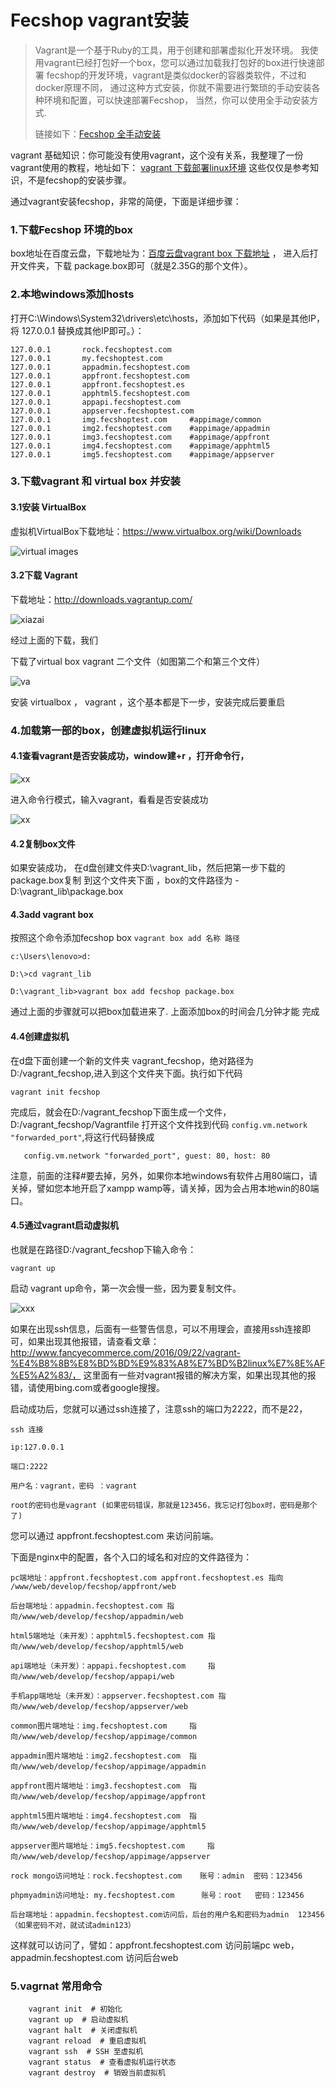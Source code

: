 Fecshop vagrant安装
====================

> Vagrant是一个基于Ruby的工具，用于创建和部署虚拟化开发环境。
> 我使用vagrant已经打包好一个box，您可以通过加载我打包好的box进行快速部署
> fecshop的开发环境，vagrant是类似docker的容器类软件，不过和docker原理不同，
> 通过这种方式安装，你就不需要进行繁琐的手动安装各种环境和配置，可以快速部署Fecshop，
> 当然，你可以使用全手动安装方式.
> 
> 链接如下：[Fecshop 全手动安装](fecshop-about-hand-install.md)



vagrant 基础知识：你可能没有使用vagrant，这个没有关系，我整理了一份vagrant使用的教程，地址如下：
[vagrant 下载部署linux环境](http://www.fancyecommerce.com/2016/09/22/vagrant-%E4%B8%8B%E8%BD%BD%E9%83%A8%E7%BD%B2linux%E7%8E%AF%E5%A2%83/)
这些仅仅是参考知识，不是fecshop的安装步骤。

通过vagrant安装fecshop，非常的简便，下面是详细步骤：


### 1.下载Fecshop 环境的box

box地址在百度云盘，下载地址为：[百度云盘vagrant box 下载地址](https://pan.baidu.com/s/1kVwRD2Z) ， 
进入后打开文件夹，下载 package.box即可（就是2.35G的那个文件）。

### 2.本地windows添加hosts

打开C:\Windows\System32\drivers\etc\hosts，添加如下代码（如果是其他IP，将
127.0.0.1 替换成其他IP即可。）：

```
127.0.0.1       rock.fecshoptest.com
127.0.0.1       my.fecshoptest.com
127.0.0.1       appadmin.fecshoptest.com
127.0.0.1       appfront.fecshoptest.com
127.0.0.1       appfront.fecshoptest.es
127.0.0.1       apphtml5.fecshoptest.com
127.0.0.1       appapi.fecshoptest.com
127.0.0.1       appserver.fecshoptest.com
127.0.0.1       img.fecshoptest.com		#appimage/common
127.0.0.1       img2.fecshoptest.com	#appimage/appadmin
127.0.0.1       img3.fecshoptest.com	#appimage/appfront
127.0.0.1       img4.fecshoptest.com	#appimage/apphtml5
127.0.0.1       img5.fecshoptest.com	#appimage/appserver
```

### 3.下载vagrant 和 virtual box 并安装

#### 3.1安装 VirtualBox

虚拟机VirtualBox下载地址：https://www.virtualbox.org/wiki/Downloads

![virtual images](http://img.blog.csdn.net/20160922172454894?watermark/2/text/aHR0cDovL2Jsb2cuY3Nkbi5uZXQv/font/5a6L5L2T/fontsize/400/fill/I0JBQkFCMA==/dissolve/70/gravity/Center)

#### 3.2下载  Vagrant

下载地址：http://downloads.vagrantup.com/

![xiazai](http://img.blog.csdn.net/20160922171328380?watermark/2/text/aHR0cDovL2Jsb2cuY3Nkbi5uZXQv/font/5a6L5L2T/fontsize/400/fill/I0JBQkFCMA==/dissolve/70/gravity/Center)


经过上面的下载，我们

下载了virtual box   vagrant  二个文件（如图第二个和第三个文件）

![va](http://img.blog.csdn.net/20160922171537180?watermark/2/text/aHR0cDovL2Jsb2cuY3Nkbi5uZXQv/font/5a6L5L2T/fontsize/400/fill/I0JBQkFCMA==/dissolve/70/gravity/Center)

安装 virtualbox ，  vagrant ，这个基本都是下一步，安装完成后要重启



### 4.加载第一部的box，创建虚拟机运行linux

#### 4.1查看vagrant是否安装成功，window建+r ，打开命令行，

![xx](http://img.blog.csdn.net/20160922171658306?watermark/2/text/aHR0cDovL2Jsb2cuY3Nkbi5uZXQv/font/5a6L5L2T/fontsize/400/fill/I0JBQkFCMA==/dissolve/70/gravity/Center)

进入命令行模式，输入vagrant，看看是否安装成功


![xx](http://img.blog.csdn.net/20160922171850354?watermark/2/text/aHR0cDovL2Jsb2cuY3Nkbi5uZXQv/font/5a6L5L2T/fontsize/400/fill/I0JBQkFCMA==/dissolve/70/gravity/Center)

#### 4.2复制box文件

如果安装成功，
在d盘创建文件夹D:\vagrant_lib，然后把第一步下载的package.box复制
到这个文件夹下面
，box的文件路径为 - D:\vagrant_lib\package.box

#### 4.3add vagrant box

按照这个命令添加fecshop box  `vagrant box add 名称 路径`

```
c:\Users\lenovo>d:

D:\>cd vagrant_lib

D:\vagrant_lib>vagrant box add fecshop package.box

```

通过上面的步骤就可以把box加载进来了. 上面添加box的时间会几分钟才能
完成


#### 4.4创建虚拟机

在d盘下面创建一个新的文件夹  vagrant_fecshop，绝对路径为
D:/vagrant_fecshop,进入到这个文件夹下面。执行如下代码

```
vagrant init fecshop
```

完成后，就会在D:/vagrant_fecshop下面生成一个文件，  D:/vagrant_fecshop/Vagrantfile
打开这个文件找到代码
`config.vm.network "forwarded_port"`,将这行代码替换成

```
   config.vm.network "forwarded_port", guest: 80, host: 80
```

注意，前面的注释#要去掉，另外，如果你本地windows有软件占用80端口，请关掉，譬如您本地开启了xampp 
wamp等，请关掉，因为会占用本地win的80端口。

#### 4.5通过vagrant启动虚拟机

也就是在路径D:/vagrant_fecshop下输入命令：

```
vagrant up
```

启动 vagrant up命令，第一次会慢一些，因为要复制文件。

![xxx](http://img.blog.csdn.net/20160922172706451?watermark/2/text/aHR0cDovL2Jsb2cuY3Nkbi5uZXQv/font/5a6L5L2T/fontsize/400/fill/I0JBQkFCMA==/dissolve/70/gravity/Center)



如果在出现ssh信息，后面有一些警告信息，可以不用理会，直接用ssh连接即可，如果出现其他报错，请查看文章：http://www.fancyecommerce.com/2016/09/22/vagrant-%E4%B8%8B%E8%BD%BD%E9%83%A8%E7%BD%B2linux%E7%8E%AF%E5%A2%83/，
这里面有一些对vagrant报错的解决方案，如果出现其他的报错，请使用bing.com或者google搜搜。

启动成功后，您就可以通过ssh连接了，注意ssh的端口为2222，而不是22，

```
ssh 连接

ip:127.0.0.1

端口:2222

用户名：vagrant，密码 ：vagrant

root的密码也是vagrant (如果密码错误，那就是123456，我忘记打包box时，密码是那个了)

```

您可以通过 appfront.fecshoptest.com 来访问前端。


下面是nginx中的配置，各个入口的域名和对应的文件路径为：

```
pc端地址：appfront.fecshoptest.com appfront.fecshoptest.es 指向 /www/web/develop/fecshop/appfront/web 

后台端地址：appadmin.fecshoptest.com 指向/www/web/develop/fecshop/appadmin/web

html5端地址（未开发）：apphtml5.fecshoptest.com 指向/www/web/develop/fecshop/apphtml5/web

api端地址（未开发）：appapi.fecshoptest.com     指向/www/web/develop/fecshop/appapi/web

手机app端地址（未开发）：appserver.fecshoptest.com 指向/www/web/develop/fecshop/appserver/web

common图片端地址：img.fecshoptest.com     指向/www/web/develop/fecshop/appimage/common

appadmin图片端地址：img2.fecshoptest.com  指向/www/web/develop/fecshop/appimage/appadmin

appfront图片端地址：img3.fecshoptest.com  指向/www/web/develop/fecshop/appimage/appfront

apphtml5图片端地址：img4.fecshoptest.com  指向/www/web/develop/fecshop/appimage/apphtml5

appserver图片端地址：img5.fecshoptest.com     指向/www/web/develop/fecshop/appimage/appserver

rock mongo访问地址：rock.fecshoptest.com    账号：admin  密码：123456

phpmyadmin访问地址: my.fecshoptest.com      账号：root   密码：123456

后台端地址：appadmin.fecshoptest.com访问后，后台的用户名和密码为admin  123456（如果密码不对，就试试admin123）
```



这样就可以访问了，譬如：appfront.fecshoptest.com 访问前端pc web，
appadmin.fecshoptest.com 访问后台web


### 5.vagrnat 常用命令


```
    vagrant init  # 初始化
    vagrant up  # 启动虚拟机
    vagrant halt  # 关闭虚拟机
    vagrant reload  # 重启虚拟机
    vagrant ssh  # SSH 至虚拟机
    vagrant status  # 查看虚拟机运行状态
    vagrant destroy  # 销毁当前虚拟机
```


























